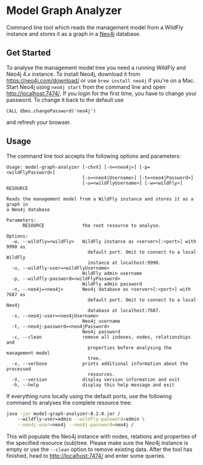 # Model Graph Analyzer

Command line tool which reads the management model from a WildFly instance and stores it as a graph in a [Neo4j](https://neo4j.com/) database. 

## Get Started

To analyse the management model tree you need a running WildFly and Neo4j 4.x instance. To install Neo4j, download it from https://neo4j.com/download/ or use `brew install neo4j` if you're on a Mac. Start Neo4j using `neo4j start` from the command line and open [http://localhost:7474/](http://localhost:7474/). If you login for the first time, you have to change your password. To change it back to the default use 

```cypher
CALL dbms.changePassword('neo4j')
```

and refresh your browser.

## Usage

The command line tool accepts the following options and parameters:

```
Usage: model-graph-analyzer [-chvV] [-n=<neo4j>] [-p=<wildFlyPassword>]
                            [-s=<neo4jUsername>] [-t=<neo4jPassword>]
                            [-u=<wildFlyUsername>] [-w=<wildFly>] RESOURCE

Reads the management model from a WildFly instance and stores it as a graph in
a Neo4j database

Parameters:
      RESOURCE              the root resource to analyse.

Options:
  -w, --wildfly=<wildFly>   WildFly instance as <server>[:<port>] with 9990 as
                              default port. Omit to connect to a local WildFly
                              instance at localhost:9990.
  -u, --wildfly-user=<wildFlyUsername>
                            WildFly admin username
  -p, --wildfly-password=<wildFlyPassword>
                            WildFly admin password
  -n, --neo4j=<neo4j>       Neo4j database as <server>[:<port>] with 7687 as
                              default port. Omit to connect to a local Neo4j
                              database at localhost:7687.
  -s, --neo4j-user=<neo4jUsername>
                            Neo4j username
  -t, --neo4j-password=<neo4jPassword>
                            Neo4j password
  -c, --clean               remove all indexes, nodes, relationships and
                              properties before analysing the management model
                              tree.
  -v, --verbose             prints additional information about the processed
                              resources.
  -V, --version             display version information and exit
  -h, --help                display this help message and exit
```

If everything runs locally using the default ports, use the following command to analyses the complete resource tree:

```bash
java -jar model-graph-analyzer-0.2.0.jar /
    --wildfly-user=admin --wildfly-password=admin \
    --neo4j-user=neo4j --neo4j-password=neo4j /
```

This will populate the Neo4j instance with nodes, relations and properties of the specified resource (sub)tree. Please make sure the Neo4j instance is empty or use the `--clean` option to remove existing data. After the tool has finished, head to [http://localhost:7474/](http://localhost:7474/) and enter some queries. 
